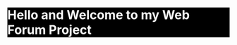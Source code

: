 <div style='background-color: black;'>
<h1 style='color: white;'>Hello and Welcome to my Web Forum Project</h1>
</div>